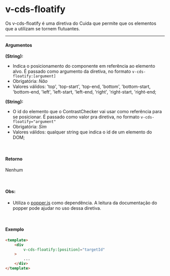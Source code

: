 # v-cds-floatify

Os v-cds-floatify é uma diretiva do Cuida que permite que os elementos que a utilizam se tornem flutuantes.

<hr>

#### Argumentos

**(String):**
- Indica o posicionamento do componente em referência ao elemento alvo. É passado como argumento da diretiva, no formato  `v-cds-floatify:[argument]`
- Obrigatória: *Não*
- Valores válidos: 'top', 'top-start', 'top-end, 'bottom', 'bottom-start, 'bottom-end, 'left', 'left-start, 'left-end, 'right', 'right-start, 'right-end;

**(String):**
- O id do elemento que o ContrastChecker vai usar como referência para se posicionar. É passado como valor pra diretiva, no formato `v-cds-floatify="argument"`
- Obrigatória: *Sim*
- Valores válidos: qualquer string que indica o id de um elemento do DOM;

<br>

#### Retorno

Nenhum

<br>

#### Obs:
- Utiliza o [popper.js](https://popper.js.org/docs/v2/) como dependência. A leitura da documentação do popper pode ajudar no uso dessa diretiva.

<br>

#### Exemplo

```html
<template>
	<div
		v-cds-floatify:[position]="targetId"
	>
		...
	</div>
</template>
```